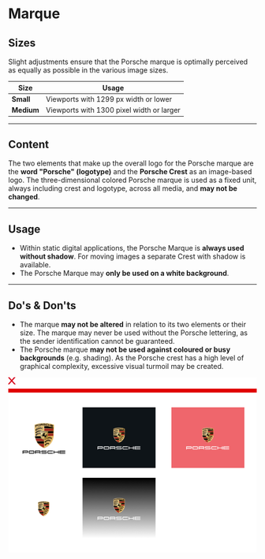 # Marque

## Sizes

Slight adjustments ensure that the Porsche marque is optimally perceived as equally as possible in the various image sizes.

| Size | Usage |
|------|--------|
| **Small** | Viewports with 1299 px width or lower |
| **Medium** | Viewports with 1300 pixel width or larger |

---

## Content

The two elements that make up the overall logo for the Porsche marque are the **word "Porsche" (logotype)** and the **Porsche Crest** as an image-based logo. The three-dimensional colored Porsche marque is used as a fixed unit, always including crest and logotype, across all media, and **may not be changed**. 

---

## Usage

- Within static digital applications, the Porsche Marque is **always used without shadow**. For moving images a separate Crest with shadow is available.
- The Porsche Marque may **only be used on a white background**.

--- 

## Do's & Don'ts

- The marque **may not be altered** in relation to its two elements or their size. The marque may never be used without the Porsche lettering, as the sender identification cannot be guaranteed.
- The Porsche marque **may not be used against coloured or busy backgrounds** (e.g. shading). As the Porsche crest has a high level of graphical complexity, excessive visual turmoil may be created.

![Example for Porsche marque](./assets/porsche-marque-donts-01.png)
